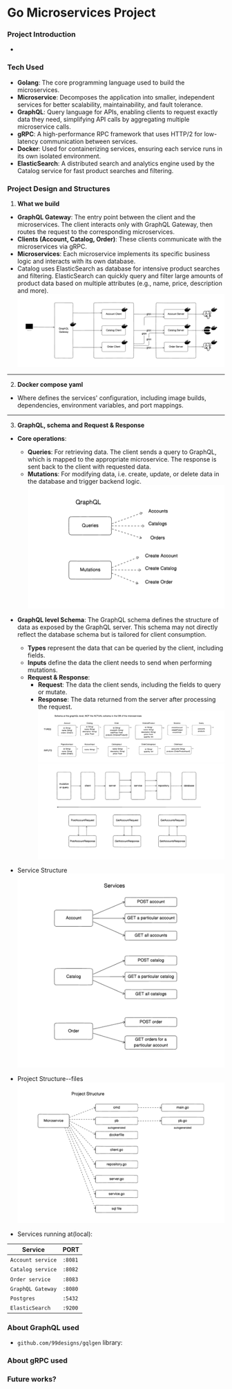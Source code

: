 # Go Microservices Project

### Project Introduction
- 

### Tech Used
- **Golang**: The core programming language used to build the microservices.
- **Microservice**: Decomposes the application into smaller, independent services for better scalability, maintainability, and fault tolerance.
- **GraphQL**: Query language for APIs, enabling clients to request exactly data they need, simplifying API calls by aggregating multiple microservice calls.
- **gRPC**: A high-performance RPC framework that uses HTTP/2 for low-latency communication between services.
- **Docker**: Used for containerizing services, ensuring each service runs in its own isolated environment.
- **ElasticSearch**: A distributed search and analytics engine used by the Catalog service for fast product searches and filtering.

### Project Design and Structures
1. **What we build**
- **GraphQL Gateway**: The entry point between the client and the microservices. The client interacts only with GraphQL Gateway, then routes the request to the corresponding microservices.
- **Clients (Account, Catalog, Order)**: These clients communicate with the microservices via gRPC.
- **Microservices**: Each microservice implements its specific business logic and interacts with its own database.
- Catalog uses ElasticSearch as database for intensive product searches and filtering. ElasticSearch can quickly query and filter large amounts of product data based on multiple attributes (e.g., name, price, description and more).
![What We Build](https://github.com/Reneechang17/Go-Microservices/blob/main/static/what%20we%20build.jpg)

---

2. **Docker compose yaml**
- Where defines the services' configuration, including image builds, dependencies, environment variables, and port mappings. 

---

3. **GraphQL, schema and Request & Response**
- **Core operations**:
     - **Queries**: For retrieving data. The client sends a query to GraphQL, which is mapped to the appropriate microservice. The response is sent back to the client with requested data.
     - **Mutations**: For modifying data, i.e. create, update, or delete data in the database and trigger backend logic.
![GraphQL core ops](https://github.com/Reneechang17/Go-Microservices/blob/main/static/GraphQL-queriesand%20mutations.jpg)

- **GraphQL level Schema**: The GraphQL schema defines the structure of data as exposed by the GraphQL server. This schema may not directly reflect the database schema but is tailored for client consumption.
     - **Types** represent the data that can be queried by the client, including fields.
     - **Inputs** define the data the client needs to send when performing mutations.
   - **Request & Response**:
     - **Request**: The data the client sends, including the fields to query or mutate.
     - **Response**: The data returned from the server after processing the request.
![GraphQL schema](https://github.com/Reneechang17/Go-Microservices/blob/main/static/GraphQL%20level%20schema.jpg)
![Req & Response](https://github.com/Reneechang17/Go-Microservices/blob/main/static/query-req%20and%20response.jpg)

- Service Structure
![Service structure](https://github.com/Reneechang17/Go-Microservices/blob/main/static/service%20structure.jpg)

- Project Structure--files
![Proj structure](https://github.com/Reneechang17/Go-Microservices/blob/main/static/proj%20structure-files.jpg)

- Services running at(local):

| Service            | PORT    |
| ------------------ | ------- |
| `Account service`  | `:8081` |
| `Catalog service`  | `:8082` |
| `Order service`    | `:8083` |
| `GraphQL Gateway`  | `:8080` |
| `Postgres`         | `:5432` |
| `ElasticSearch`    | `:9200` |

### About GraphQL used
- `github.com/99designs/gqlgen` library:


### About gRPC used


### Future works?

